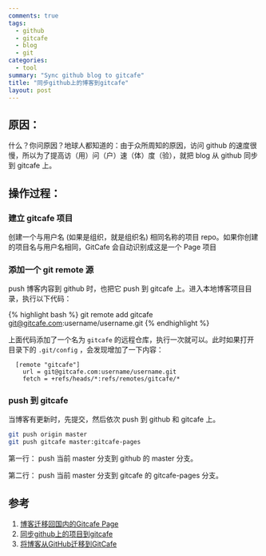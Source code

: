 ```yaml
---
comments: true
tags:
  - github
  - gitcafe
  - blog
  - git
categories:
  - tool
summary: "Sync github blog to gitcafe"
title: "同步github上的博客到gitcafe"
layout: post
---
```


## 原因：

什么？你问原因？地球人都知道的：由于众所周知的原因，访问 github 的速度很慢，所以为了提高访（用）问（户）速（体）度（验），就把 blog 从 github 同步到 gitcafe 上。


## 操作过程：

### 建立 gitcafe 项目

创建一个与用户名 (如果是组织，就是组织名) 相同名称的项目 repo。如果你创建的项目名与用户名相同，GitCafe 会自动识别成这是一个 Page 项目

<!-- more -->

### 添加一个 git remote 源

push 博客内容到 github 时，也把它 push 到 gitcafe 上。进入本地博客项目目录，执行以下代码：

{% highlight bash %}
git remote add gitcafe git@gitcafe.com:username/username.git
{% endhighlight %}

上面代码添加了一个名为 `gitcafe` 的远程仓库，执行一次就可以。此时如果打开目录下的 `.git/config` ，会发现增加了一下内容：

~~~
  [remote "gitcafe"]
    url = git@gitcafe.com:username/username.git
    fetch = +refs/heads/*:refs/remotes/gitcafe/*
~~~

### push 到 gitcafe

当博客有更新时，先提交，然后依次 push 到 github 和 gitcafe 上。

```bash
git push origin master
git push gitcafe master:gitcafe-pages
```

第一行： push 当前 master 分支到 github 的 master 分支。

第二行： push 当前 master 分支到 gitcafe 的 gitcafe-pages 分支。


## 参考
1. [博客迁移回国内的Gitcafe Page](http://www.besteric.com/2014/11/16/build-blog-mirror-site-on-gitcafe/)
2. [同步github上的项目到gitcafe](http://cxh.me/2014/06/28/gitsync-github-gitcafe/)
3. [将博客从GitHub迁移到GitCafe](http://blog.devtang.com/blog/2014/06/02/use-gitcafe-to-host-blog/)

